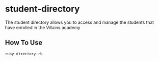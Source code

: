 # student-directory
The student directory allows you to access and manage the students that have enrolled in the Villains academy

## How To Use
```shell
ruby directory.rb
```